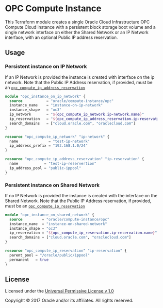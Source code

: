 OPC Compute Instance
====================

This Terraform module creates a single Oracle Cloud Infrastructure OPC Compute Cloud instance with a persistent block storage boot volume and a single network interface on either the Shared Network or an IP Network interface, with an optional Public IP address reservation.

Usage
-----

### Persistent instance on IP Network

If an IP Network is provided the instance is created with interface on the ip network. Note that the Public IP Address reservation, if provided, must be an [`opc_compute_ip_address_reservation`](https://www.terraform.io/docs/providers/opc/r/opc_compute_ip_address_reservation.html)

```tf
module "opc_instance_on_ip_network" {
  source           = "oracle/compute-instance/opc"
  instance_name    = "instance-on-ip-network"
  instance_shape   = "oc3"
  ip_network       = "${opc_compute_ip_network.ip-network.name}"
  ip_reservation   = "${opc_compute_ip_address_reservation.ip-reservation.name}"
  search_domains   = ["cloud.oracle.com", "oraclecloud.com"]
}

resource "opc_compute_ip_network" "ip-network" {
  name              = "test-ip-network"
  ip_address_prefix = "192.168.1.0/24"
}

resource "opc_compute_ip_address_reservation" "ip-reservation" {
  name            = "test-ip-reservertion"
  ip_address_pool = "public-ippool"
}
```

### Persistent instance on Shared Network

If no IP Network is provided the instance is created with the interface on the Shared Network. Note that the Public IP Address reservation, if provided, must be an [`opc_compute_ip_reservation`](https://www.terraform.io/docs/providers/opc/r/opc_compute_ip_reservation.html)

```tf
module "opc_instance_on_shared_network" {
  source         = "oracle/compute-instance/opc"
  instance_name  = "instance-on-shared-network"
  instance_shape = "oc3"
  ip_reservation = "${opc_compute_ip_reservation.ip-reservation.name}"
  search_domains = ["cloud.oracle.com", "oraclecloud.com"]
}

resource "opc_compute_ip_reservation" "ip-reservation" {
  parent_pool = "/oracle/public/ippool"
  permanent   = true
}
```

License
-------

Licensed under the [Universal Permissive License v 1.0](LICENSE.md)

Copyright © 2017 Oracle and/or its affiliates. All rights reserved.
